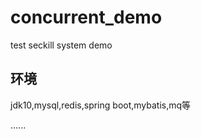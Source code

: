 # concurrent_demo
test seckill system demo

## 环境
jdk10,mysql,redis,spring boot,mybatis,mq等

......
